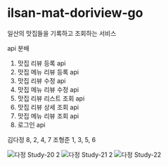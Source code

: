 # ilsan-mat-doriview-go
일산의 맛집들을 기록하고 조회하는 서비스

api 분배

1. 맛집 리뷰 등록 api
2. 맛집 메뉴 리뷰 등록 api
3. 맛집 리뷰 수정 api
4. 맛집 메뉴 리뷰 수정 api
5. 맛집 리뷰 리스트 조회 api
6. 맛집 리뷰 상세 조회 api
7. 맛집 메뉴 리뷰 조회 api
8. 로그인 api

김다정
8, 2, 4, 7
조형준
1, 3, 5, 6

![다정 Study-20 2](https://github.com/kubejoa/ilsan-mat-doriview-go/assets/54465767/24d40463-27ce-4f89-aeaf-67ef22261a8c)
![다정 Study-21 2](https://github.com/kubejoa/ilsan-mat-doriview-go/assets/54465767/a73451b7-979c-4000-923a-3f6b6a83d7a4)
![다정 Study-22](https://github.com/kubejoa/ilsan-mat-doriview-go/assets/54465767/0f9184f9-031e-4036-b169-945f7c0612d9)

